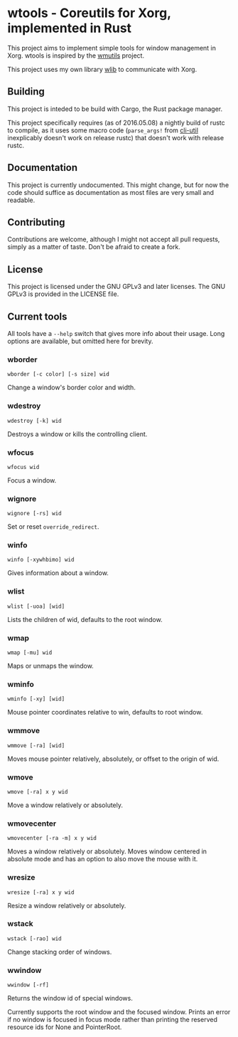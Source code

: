 # wtools - Coreutils for Xorg, implemented in Rust

This project aims to implement simple tools for window management in Xorg.
wtools is inspired by the [wmutils](https://github.com/wmutils/core) project.

This project uses my own library [wlib](https://github.com/Ferdi265/wlib) to
communicate with Xorg.

## Building

This project is inteded to be build with Cargo, the Rust package manager.

This project specifically requires (as of 2016.05.08) a nightly build of rustc
to compile, as it uses some macro code (`parse_args!` from
[cli-util](https://github.com/Ferdi265/cli-util) inexplicably doesn't work on
release rustc) that doesn't work with release rustc.

## Documentation

This project is currently undocumented. This might change, but for now the code
should suffice as documentation as most files are very small and readable.

## Contributing

Contributions are welcome, although I might not accept all pull requests,
simply as a matter of taste. Don't be afraid to create a fork.

## License

This project is licensed under the GNU GPLv3 and later licenses. The GNU GPLv3 is
provided in the LICENSE file.

## Current tools

All tools have a `--help` switch that gives more info about their usage. Long
options are available, but omitted here for brevity.

### wborder

`wborder [-c color] [-s size] wid`

Change a window's border color and width.

### wdestroy

`wdestroy [-k] wid`

Destroys a window or kills the controlling client.

### wfocus

`wfocus wid`

Focus a window.

### wignore

`wignore [-rs] wid`

Set or reset `override_redirect`.

### winfo

`winfo [-xywhbimo] wid`

Gives information about a window.

### wlist

`wlist [-uoa] [wid]`

Lists the children of wid, defaults to the root window.

### wmap

`wmap [-mu] wid`

Maps or unmaps the window.

### wminfo

`wminfo [-xy] [wid]`

Mouse pointer coordinates relative to win, defaults to root window.

### wmmove

`wmmove [-ra] [wid]`

Moves mouse pointer relatively, absolutely, or offset to the origin of wid.

### wmove

`wmove [-ra] x y wid`

Move a window relatively or absolutely.

### wmovecenter

`wmovecenter [-ra -m] x y wid`

Moves a window relatively or absolutely. Moves window centered in absolute mode
and has an option to also move the mouse with it.

### wresize

`wresize [-ra] x y wid`

Resize a window relatively or absolutely.

### wstack

`wstack [-rao] wid`

Change stacking order of windows.

### wwindow

`wwindow [-rf]`

Returns the window id of special windows.

Currently supports the root window and the focused window. Prints an error if
no window is focused in focus mode rather than printing the reserved resource
ids for None and PointerRoot.
